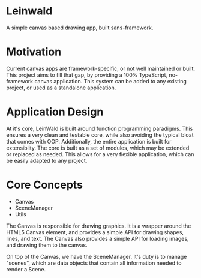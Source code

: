 # Leinwald

A simple canvas based drawing app, built sans-framework.

# Motivation

Current canvas apps are framework-specific, or not well maintained or built.  This project aims to fill that gap, by providing a 100% TypeScript, no-framework canvas application. This system can be added to any existing project, or used as a standalone application.

# Application Design

At it's core, LeinWald is built around function programming paradigms.  This ensures a very clean and testable core, while also avoiding the typical bloat that comes with OOP.  Additionally, the entire application is built for extensiblity.  The core is built as a set of modules, which may be extended or replaced as needed.  This allows for a very flexible application, which can be easily adapted to any project.

# Core Concepts

- Canvas
- SceneManager
- Utils

The Canvas is responsible for drawing graphics.  It is a wrapper around the HTML5 Canvas element, and provides a simple API for drawing shapes, lines, and text.  The Canvas also provides a simple API for loading images, and drawing them to the canvas.

On top of the Canvas, we have the SceneManager.  It's duty is to manage "scenes", which are data objects that contain all information needed to render a Scene.
